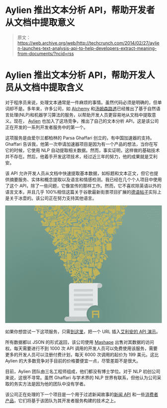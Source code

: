 # Aylien 推出文本分析 API，帮助开发者从文档中提取意义

> 原文：<https://web.archive.org/web/http://techcrunch.com/2014/02/27/aylien-launches-text-analysis-api-to-help-developers-extract-meaning-from-documents/?ncid=rss>

# Aylien 推出文本分析 API，帮助开发人员从文档中提取含义

对于程序员来说，处理文本通常是一件麻烦的事情。虽然代码必须是明确的，但单词却不是。多年来，许多公司，如 [Alchemy](https://web.archive.org/web/20230320201835/http://www.alchemyapi.com/products/demo/) 和[汤姆森路透](https://web.archive.org/web/20230320201835/http://www.opencalais.com/calaisAPI)已经推出了基于自然语言处理(NLP)和机器学习算法的服务，以帮助开发人员更容易地从文档中提取意义。现在， [Aylien](https://web.archive.org/web/20230320201835/http://aylien.com/) 也加入了这场竞争，推出了自己的文本分析 API，这是该公司正在开发的一系列开发者服务中的第一个。

这项服务是由爱尔兰都柏林的 Parsa Ghaffari 创立的，有中国加速器的支持。Ghaffari 告诉我，他第一次申请加速器项目是因为有一个产品的想法，当你在写它的时候，它使用 NLP 自动提取相关数据。然而，事实证明，这样做的基础技术并不存在。然后，他着手开发这项技术，经过近三年的努力，他的成果就是艾利安。

该 API 允许开发人员从文档中快速提取基本数据，如标题和文本正文，但它也提供摘要服务、实体和概念提取以及语言和情感检测。我已经在几个个人项目中使用了这个 API，除了一些问题，它像宣传的那样工作。然而，它不喜欢除英语以外的语言文本，并且几乎 100%相信这篇关于谷歌最新街景项目扩展的[德语帖子](https://web.archive.org/web/20230320201835/http://stadt-bremerhaven.de/mit-google-street-view-auf-eisbaer-safari/)实际上是关于冰壶的。该公司正在努力支持其他语言。

![text-api-big](img/4caaf62c319c379a92381aead37aeae5.png)

如果你想尝试一下这项服务，只需[到这里](https://web.archive.org/web/20230320201835/http://aylien.com/text-api-demo)，把一个 URL 插入[艾利安的 API 演示](https://web.archive.org/web/20230320201835/http://aylien.com/text-api-demo)。

所有数据都以 JSON 的形式返回，该公司使用 [Mashape](https://web.archive.org/web/20230320201835/https://www.mashape.com/aylien/text-analysis#!documentation) 出售对其数据的访问权。每天需要进行不到 1000 次 API 调用的开发人员可以免费使用该服务，需要更多的开发人员可以注册付费计划，每天 6000 次调用的起价为 199 美元。这比 Aylien 的大多数竞争对手目前的价格要便宜一点，尽管差距不是很大。

目前，Aylien 团队由三名工程师组成，他们都没有博士学位。对于 NLP 初创公司来说，这很不寻常。虽然 Ghaffari 与学术界的 NLP 世界有联系，但他认为公司采取的务实方法是因为他的团队中没有学者。

该公司正在处理的下一个项目是一个用于过滤新闻故事的[新闻 API](https://web.archive.org/web/20230320201835/http://aylien.com/news-api) 和一些[消费者](https://web.archive.org/web/20230320201835/http://aylien.com/publisher-tools) [产品](https://web.archive.org/web/20230320201835/http://aylien.com/talkee)，它们将基于该团队为其开发者服务构建的技术之上。